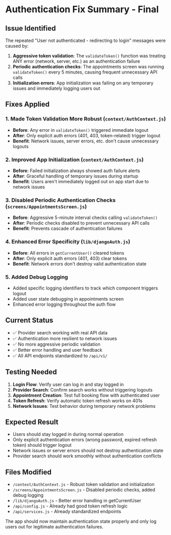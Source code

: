 # Authentication Fix Summary - Final

## Issue Identified
The repeated "User not authenticated - redirecting to login" messages were caused by:

1. **Aggressive token validation**: The `validateToken()` function was treating ANY error (network, server, etc.) as an authentication failure
2. **Periodic authentication checks**: The appointments screen was running `validateToken()` every 5 minutes, causing frequent unnecessary API calls
3. **Initialization errors**: App initialization was failing on any temporary issues and immediately logging users out

## Fixes Applied

### 1. Made Token Validation More Robust (`context/AuthContext.js`)
- **Before**: Any error in `validateToken()` triggered immediate logout
- **After**: Only explicit auth errors (401, 403, token-related) trigger logout
- **Benefit**: Network issues, server errors, etc. don't cause unnecessary logouts

### 2. Improved App Initialization (`context/AuthContext.js`)
- **Before**: Failed initialization always showed auth failure alerts
- **After**: Graceful handling of temporary issues during startup
- **Benefit**: Users aren't immediately logged out on app start due to network issues

### 3. Disabled Periodic Authentication Checks (`screens/AppointmentsScreen.js`)
- **Before**: Aggressive 5-minute interval checks calling `validateToken()`
- **After**: Periodic checks disabled to prevent unnecessary API calls
- **Benefit**: Prevents cascade of authentication failures

### 4. Enhanced Error Specificity (`lib/djangoAuth.js`)
- **Before**: All errors in `getCurrentUser()` cleared tokens
- **After**: Only explicit auth errors (401, 403) clear tokens
- **Benefit**: Network errors don't destroy valid authentication state

### 5. Added Debug Logging
- Added specific logging identifiers to track which component triggers logout
- Added user state debugging in appointments screen
- Enhanced error logging throughout the auth flow

## Current Status
- ✅ Provider search working with real API data
- ✅ Authentication more resilient to network issues
- ✅ No more aggressive periodic validation
- ✅ Better error handling and user feedback
- ✅ All API endpoints standardized to `/api/v1/`

## Testing Needed
1. **Login Flow**: Verify user can log in and stay logged in
2. **Provider Search**: Confirm search works without triggering logouts
3. **Appointment Creation**: Test full booking flow with authenticated user
4. **Token Refresh**: Verify automatic token refresh works on 401s
5. **Network Issues**: Test behavior during temporary network problems

## Expected Result
- Users should stay logged in during normal operation
- Only explicit authentication errors (wrong password, expired refresh token) should trigger logout
- Network issues or server errors should not destroy authentication state
- Provider search should work smoothly without authentication conflicts

## Files Modified
- `/context/AuthContext.js` - Robust token validation and initialization
- `/screens/AppointmentsScreen.js` - Disabled periodic checks, added debug logging
- `/lib/djangoAuth.js` - Better error handling in getCurrentUser
- `/api/config.js` - Already had good token refresh logic
- `/api/services.js` - Already standardized endpoints

The app should now maintain authentication state properly and only log users out for legitimate authentication failures.
